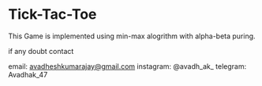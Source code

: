 # Tick-Tac-Toe

This Game is implemented using min-max alogrithm with alpha-beta puring.

if any doubt
contact

email: avadheshkumarajay@gmail.com
instagram: @avadh_ak_
telegram: Avadhak_47

